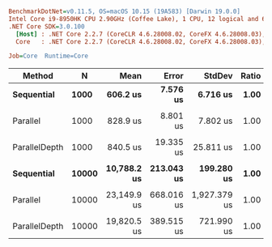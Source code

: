 ``` ini

BenchmarkDotNet=v0.11.5, OS=macOS 10.15 (19A583) [Darwin 19.0.0]
Intel Core i9-8950HK CPU 2.90GHz (Coffee Lake), 1 CPU, 12 logical and 6 physical cores
.NET Core SDK=3.0.100
  [Host] : .NET Core 2.2.7 (CoreCLR 4.6.28008.02, CoreFX 4.6.28008.03), 64bit RyuJIT DEBUG
  Core   : .NET Core 2.2.7 (CoreCLR 4.6.28008.02, CoreFX 4.6.28008.03), 64bit RyuJIT

Job=Core  Runtime=Core  

```
|        Method |     N |        Mean |      Error |       StdDev | Ratio | Rank |     Gen 0 |    Gen 1 |    Gen 2 |   Allocated |
|-------------- |------ |------------:|-----------:|-------------:|------:|-----:|----------:|---------:|---------:|------------:|
|    **Sequential** |  **1000** |    **606.2 us** |   **7.576 us** |     **6.716 us** |  **1.00** |    **1** |  **190.4297** |  **31.2500** |        **-** |  **1173.19 KB** |
|               |       |             |            |              |       |      |           |          |          |             |
|      Parallel |  1000 |    828.9 us |   8.801 us |     7.802 us |  1.00 |    1 |  245.1172 |   0.9766 |        - |   135.85 KB |
|               |       |             |            |              |       |      |           |          |          |             |
| ParallelDepth |  1000 |    840.5 us |  19.335 us |    25.811 us |  1.00 |    1 |  226.5625 |   2.9297 |        - |   132.49 KB |
|               |       |             |            |              |       |      |           |          |          |             |
|    **Sequential** | **10000** | **10,788.2 us** | **213.043 us** |   **199.280 us** |  **1.00** |    **1** | **2484.3750** | **484.3750** | **218.7500** | **15281.95 KB** |
|               |       |             |            |              |       |      |           |          |          |             |
|      Parallel | 10000 | 23,149.9 us | 668.016 us | 1,927.379 us |  1.00 |    1 | 3281.2500 | 781.2500 | 343.7500 |  1154.45 KB |
|               |       |             |            |              |       |      |           |          |          |             |
| ParallelDepth | 10000 | 19,820.5 us | 389.515 us |   721.990 us |  1.00 |    1 | 3000.0000 | 687.5000 | 250.0000 |  1256.98 KB |
